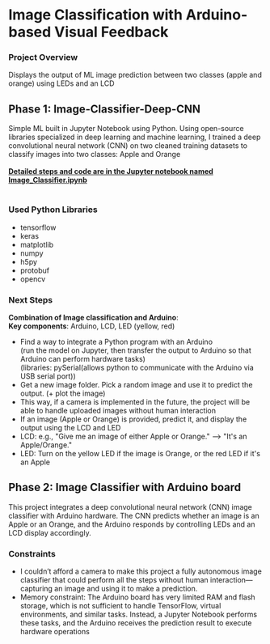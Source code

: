 # Image Classification with Arduino-based Visual Feedback

### Project Overview
Displays the output of ML image prediction between two classes (apple and orange) using LEDs and an LCD 

## Phase 1: Image-Classifier-Deep-CNN
Simple ML built in Jupyter Notebook using Python. Using open-source libraries specialized in deep learning and machine learning, I trained a deep convolutional neural network (CNN) on two cleaned training datasets to classify images into two classes: Apple and Orange
<br><br>
<ins>**Detailed steps and code are in the Jupyter notebook named Image_Classifier.ipynb**</ins>
<br><br>
  
### Used Python Libraries
- tensorflow
- keras
- matplotlib
- numpy
- h5py
- protobuf
- opencv

### Next Steps
**Combination of Image classification and Arduino**: <br>
**Key components**: Arduino, LCD, LED (yellow, red)
- Find a way to integrate a Python program with an Arduino
  <br>(run the model on Jupyter, then transfer the output to Arduino so that Arduino can perform hardware tasks)
  <br>(libraries: pySerial(allows python to communicate with the Arduino via USB serial port))
- Get a new image folder. Pick a random image and use it to predict the output. (+ plot the image)
- This way, if a camera is implemented in the future, the project will be able to handle uploaded images without human interaction
- If an image (Apple or Orange) is provided, predict it, and display the output using the LCD and LED
- LCD: e.g., "Give me an image of either Apple or Orange." --> "It's an Apple/Orange."
- LED: Turn on the yellow LED if the image is Orange, or the red LED if it's an Apple

## Phase 2: Image Classifier with Arduino board
This project integrates a deep convolutional neural network (CNN) image classifier with Arduino hardware. The CNN predicts whether an image is an Apple or an Orange, and the Arduino responds by controlling LEDs and an LCD display accordingly.

### Constraints
- I couldn’t afford a camera to make this project a fully autonomous image classifier that could perform all the steps without human interaction—capturing an image and using it to make a prediction.
- Memory constraint: The Arduino board has very limited RAM and flash storage, which is not sufficient to handle TensorFlow, virtual environments, and similar tasks. Instead, a Jupyter Notebook performs these tasks, and the Arduino receives the prediction result to execute hardware operations
